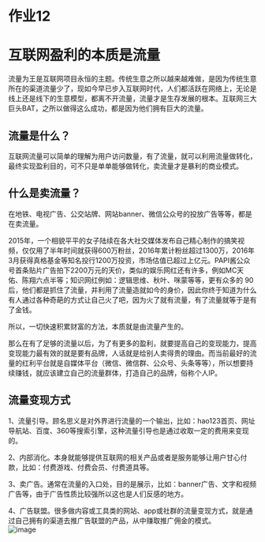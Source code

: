 # 作业12
# 互联网盈利的本质是流量
流量为王是互联网项目永恒的主题。传统生意之所以越来越难做，是因为传统生意所在的渠道流量少了，现如今早已步入互联网时代，人们都活跃在网络上，无论是线上还是线下的生意模型，都离不开流量，流量才是生存发展的根本。互联网三大巨头BAT，之所以做得这么成功，都是因为他们拥有巨大的流量。  
## 流量是什么？
互联网流量可以简单的理解为用户访问数量，有了流量，就可以利用流量做转化，最终实现盈利目的，可不只是单单能够做转化，卖流量才是暴利的商业模式。
## 什么是卖流量？
在地铁、电视广告、公交站牌、网站banner、微信公众号的投放广告等等，都是在卖流量。      

2015年，一个相貌平平的女子陆续在各大社交媒体发布自己精心制作的搞笑视频，仅仅用了半年时间就获得600万粉丝，2016年累计粉丝超过1300万，2016年3月获得真格基金等知名投行1200万投资，市场估值已超过上亿元。PAPI酱公众号首条贴片广告拍下2200万元的天价，类似的娱乐网红还有许多，例如MC天佑、陈翔六点半等；知识网红例如：逻辑思维、秋叶、咪蒙等等，更有众多的 90 后，他们都是抓住了流量，并利用了流量造就如今的身价，因此你终于知道为什么有人通过各种奇葩的方式让自己火了吧，因为火了就有流量，有了流量就等于是有了金钱。        

所以，一切快速积累财富的方法，本质就是由流量产生的。   

那么在有了足够的流量以后，为了有更多的盈利，就要提高自己的变现能力，提高变现能力最有效的就是要有品牌，人话就是给别人卖得贵的理由。而当前最好的流量的红利平台就是自媒体平台（微信、微信群、公众号、头条等等），所以想要持续赚钱，就应该建立自己的流量群体，打造自己的品牌，俗称个人IP。
## 流量变现方式
1、流量引导。顾名思义是对外界进行流量的一个输出，比如：hao123首页、网址导航站、百度、360等搜索引擎，这种流量引导也是通过收取一定的费用来变现的。      

2、内部消化。本身就能够提供互联网的相关产品或者是服务能够让用户甘心付款，比如：付费游戏、付费会员、付费道具等。      

3、卖广告。通常在流量的入口处，目的是展示，比如：banner广告、文字和视频广告等，由于广告性质比较强所以这也是人们反感的地方。       

4、广告联盟。很多做内容或工具类的网站、app或社群的流量变现方式，就是通过自己拥有的渠道去推广告联盟的产品，从中赚取推广佣金的模式。  
![image](https://ss2.baidu.com/6ONYsjip0QIZ8tyhnq/it/u=2292963545,3024979073&fm=170&s=EC86B41A9470F7921A7C04CE0300E032&w=550&h=242&img.JPEG)      


